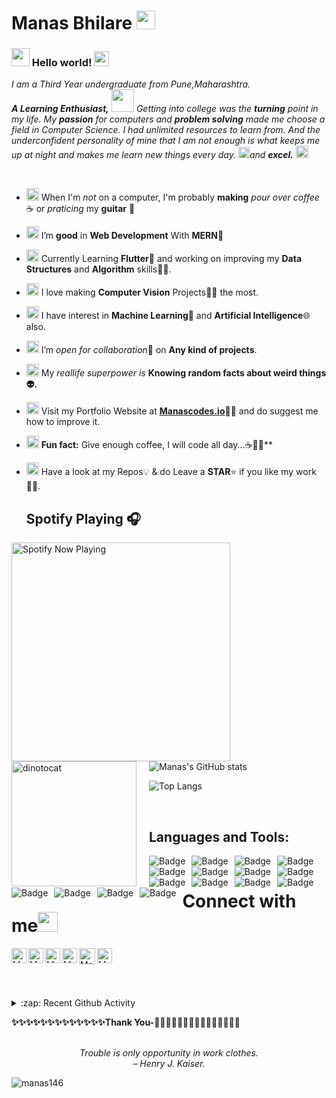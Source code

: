 # Manas Bhilare&nbsp;<img src=https://github.com/Manas146/Manas146/blob/main/assests/Mario_Hello_Big.gif width="30px">

### <img src=https://github.com/Manas146/Manas146/blob/main/assests/Hi.gif width="29px"> Hello world!&nbsp;<img src=https://github.com/Manas146/Manas146/blob/main/assests/Earth.gif width="24px">

<p>
  <em>
    I am a Third Year undergraduate from Pune,Maharashtra. <br>
    <b>A Learning Enthusiast,</b>&nbsp;<img src=https://github.com/Manas146/Manas146/blob/main/assests/Designer.gif width="36px">  Getting into college was the <b>turning</b> point in my life. My <b>passion</b> for computers and <b>problem solving</b> made me choose a field in Computer Science. I had unlimited resources to learn from. And the underconfident personality of mine that I am not enough is what keeps me up at night and makes me learn new things every day. <img src=https://github.com/Manas146/Manas146/blob/main/assests/Rocket.gif width="18px">and 
    <b>excel.</b> <img src=https://github.com/Manas146/Manas146/blob/main/assests/Medal.gif width="20px"> <br>
   </em>  
</p>

<br>

- <img alt="GIF" src=https://github.com/Manas146/Manas146/blob/main/assests/wave.gif width="20vw" /> When I'm _not_ on a computer, I'm probably **making** _pour over coffee_ ☕ or _praticing_ my **guitar** 🎸
- <img alt="GIF" src=https://github.com/Manas146/Manas146/blob/main/assests/gandalf_parrot.gif width="20vw" /> I’m **good** in **Web Development** With **MERN**💪
- <img alt="GIF" src=https://github.com/Manas146/Manas146/blob/main/assests/hmm.gif width="20vw" /> Currently Learning **Flutter**🤯 and working on improving my **Data Structures** and **Algorithm** skills👨‍💻.
- <img alt="GIF" src=https://github.com/Manas146/Manas146/blob/main/assests/gandalf_parrot.gif width="20vw" /> I love making **Computer Vision** Projects👨‍💻 the most.
- <img alt="GIF" src=https://github.com/Manas146/Manas146/blob/main/assests/hmm.gif width="20vw" /> I have interest in **Machine Learning**🤖 and **Artificial Intelligence**🌐 also.
- <img alt="GIF" src=https://github.com/Manas146/Manas146/blob/main/assests/headbang.gif width="20vw" /> I’m *open for collaboration*🧠 on **Any kind of projects**.
- <img alt="GIF" src="https://github.com/Manas146/Manas146/blob/main/assests/happy.gif" width="20vw" /> My _reallife superpower is_ **Knowing random facts about weird things 👽.**
- <img alt="GIF" src="https://github.com/Manas146/Manas146/blob/main/assests/wave.gif" width="20vw" /> Visit my Portfolio Website at <a href="https://Manascodes.io/"><b>Manascodes.io</b></a>👨‍💻 and do suggest me how to improve it.
- <img alt="GIF" src="https://github.com/Manas146/Manas146/blob/main/assests/coin.gif" width="20vw" /> **Fun fact:** Give enough coffee, I will code all day...☕👩‍💻**
- <img alt="GIF" src="https://github.com/Manas146/Manas146/blob/main/assests/Medal.gif" width="20vw" /> Have a look at my Repos💡 & do Leave a **STAR**⭐️ if you like my work👨‍💻.
  <br>
  
  ## Spotify Playing 🎧

[<img src="https://spotify-now-playing.Manas146.vercel.app/api/spotify-playing" alt="Spotify Now Playing" width="350" style="float: left; margin-right: 10px;" />](https://open.spotify.com/user/jkn442qk5naq25xsbaotvogxw)

<br>

  ![Manas's GitHub stats](https://github-readme-stats.vercel.app/api?username=Manas146&count_private=true&show_icons=true&theme=radical&include_all_commits=true)<img src="https://github.com/Manas146/Manas146/blob/main/assests/dinotocat.png" alt="dinotocat" style="float: left; margin-right: 20px;" width="200px" /> 
  
  ![Top Langs](https://github-readme-stats.vercel.app/api/top-langs/?username=Manas146&layout=compact&theme=radical)
  
  <br>

## Languages and Tools:

<img alt="Badge" style="float: left; margin-right: 10px;" src="https://img.shields.io/badge/python%20-%2314354C.svg?&style=for-the-badge&logo=python&logoColor=white"/> <img alt="Badge" style="float: left; margin-right: 10px;"  src="https://img.shields.io/badge/dart-%230175C2.svg?&style=for-the-badge&logo=dart&logoColor=white"/> <img alt="Badge" style="float: left; margin-right: 10px;"  src ="https://img.shields.io/badge/Flutter-%2302569B.svg?&style=for-the-badge&logo=flutter&logoColor=white"/> <img alt="Badge" style="float: left; margin-right: 10px;"  src="https://img.shields.io/badge/html5%20-%23E34F26.svg?&style=for-the-badge&logo=html5&logoColor=white"/> <img alt="Badge" style="float: left; margin-right: 10px;"  src="https://img.shields.io/badge/css3%20-%231572B6.svg?&style=for-the-badge&logo=css3&logoColor=white"/> <img alt="Badge" style="float: left; margin-right: 10px;" src="https://img.shields.io/badge/react%20-%2320232a.svg?&style=for-the-badge&logo=react&logoColor=%2361DAFB"/> <img alt="Badge" style="float: left; margin-right: 10px;"  src ="https://img.shields.io/badge/Jupyter_Notebook%20-%23F37626.svg?&style=for-the-badge&logo=jupyter&logoColor=white"/> <img alt="Badge" style="float: left; margin-right: 10px;"  src="https://img.shields.io/badge/javascript%20-%23323330.svg?&style=for-the-badge&logo=javascript&logoColor=%23F7DF1E"/> <img alt="Badge" style="float: left; margin-right: 10px;"  src="https://img.shields.io/badge/node.js%20-%2343853D.svg?&style=for-the-badge&logo=node.js&logoColor=white"/> <img alt="Badge" style="float: left; margin-right: 10px;"  src="https://img.shields.io/badge/bootstrap%20-%23563D7C.svg?&style=for-the-badge&logo=bootstrap&logoColor=white"/> <img alt="Badge" style="float: left; margin-right: 10px;" src="https://img.shields.io/badge/go-%2300ADD8.svg?&style=for-the-badge&logo=go&logoColor=white"/> <img alt="Badge" style="float: left; margin-right: 10px;"  src ="https://img.shields.io/badge/MongoDB-%234ea94b.svg?&style=for-the-badge&logo=mongodb&logoColor=white"/> <img alt="Badge" style="float: left; margin-right: 10px;"  src="https://img.shields.io/badge/git%20-%23F05033.svg?&style=for-the-badge&logo=git&logoColor=white"/> <img alt="Badge" style="float: left; margin-right: 10px;"  src="https://img.shields.io/badge/flask%20-%23000.svg?&style=for-the-badge&logo=flask&logoColor=white"/> <img alt="Badge" style="float: left; margin-right: 10px;"  src="https://img.shields.io/badge/shell_script%20-%23121011.svg?&style=for-the-badge&logo=gnu-bash&logoColor=white"/> <img alt="Badge" style="float: left; margin-right: 10px;"  src="https://img.shields.io/badge/OpenCV%20-%23FFBB00.svg?&style=for-the-badge&logo=Canonical&logoColor=white"/>

<br>

# Connect with me<img src="https://github.com/Manas146/Manas146/blob/main/assests/Handshake.gif" height="32px">

  <a href="https://Manascodes.io">
    <img align="left" alt="Manas Bhilare | Portfolio" width="24px" src="https://github.com/Manas146/Manas146/blob/main/assests/www.svg" />
  <a href=https://www.linkedin.com/in/manas-bhilare-b618a11a7/>
    <img align="left" alt="Manas Bhilare | Linkedin" width="24px" src="https://github.com/Manas146/Manas146/blob/main/assests/Linkedin.svg" />
  </a> &nbsp;&nbsp;
  <a href=https://developers.google.com/profile/u/105444343040428001470>
    <img align="left" alt="Manas Bhilare | Google" width="24px" src=https://github.com/Manas146/Manas146/blob/main/assests/google.png />
  </a> &nbsp;&nbsp;
  <a href=https://stackoverflow.com/users/17092298/manas-bhilare>
    <img align="left" alt="Manas Bhilare | Stack Overflow" width="24px" src=https://github.com/Manas146/Manas146/blob/main/assests/stack.png />
  </a> &nbsp;&nbsp;
  <a href="mailto:bhilaremanas@gmail.com">
    <img align="left" alt="Manas Bhilare | Gmail" width="26px" src=https://github.com/Manas146/Manas146/blob/main/assests/Gmail.svg />
  </a> &nbsp;&nbsp;
  <a href="https://drive.google.com/file/d/1Y4t27dfSWL_p5uuYRDY7-jwe9ncUbUmu/view?usp=sharing">
    <img align="left" alt="Manas Bhilare | Gmail" width="24px" src=https://github.com/Manas146/Manas146/blob/main/assests/resume.png />
  </a> &nbsp;&nbsp;

<br><br>

<details>
  <summary>:zap: Recent Github Activity</summary>
  
   <!--START_SECTION:activity-->

</details>

<b>✨✨✨✨✨✨✨✨✨✨✨✨✨Thank You-🙏🏼✨✨✨✨✨✨✨✨✨✨✨✨✨</b>

<!-- QUOTE:START -->
<p align="center"><br><i>Trouble is only opportunity in work clothes.</i><br><i>– Henry J. Kaiser.</i><br></p>
<!-- QUOTE:END -->
<p align="left"> <img src="https://komarev.com/ghpvc/?username=manas146&label=Profile%20views&color=0e75b6&style=flat" alt="manas146" /> </p>

